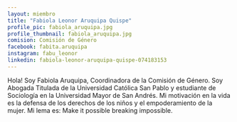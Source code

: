 ```yaml
---
layout: miembro
title: "Fabiola Leonor Aruquipa Quispe"
profile_pic: fabiola_aruquipa.jpg
profile_thumbnail: fabiola_aruquipa.jpg
comision: Comisión de Género
facebook: fabita.aruquipa
instagram: fabu_leonor
linkedin: fabiola-leonor-aruquipa-quispe-074183153
---
```


Hola! Soy Fabiola Aruquipa, Coordinadora de la Comisión de Género. Soy Abogada Titulada de la Universidad Católica San Pablo y estudiante de Sociología en la Universidad Mayor de San Andrés. 
Mi motivación en la vida es la defensa de los derechos de los niños y el empoderamiento de la mujer. 
Mi lema es: Make it possible breaking impossible.
